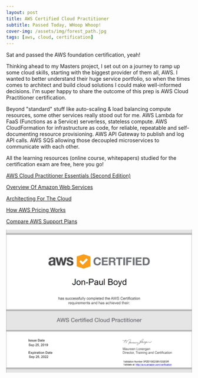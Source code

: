```yaml
---
layout: post
title: AWS Certified Cloud Practitioner
subtitle: Passed Today, WHoop Whoop!
cover-img: /assets/img/forest_path.jpg
tags: [aws, cloud, certification]
---
```


Sat and passed the AWS foundation certification, yeah!

Thinking ahead to my Masters project, I set out on a journey to ramp up some cloud skills, starting with the biggest 
provider of them all, AWS.  I wanted to better understand their huge service portfolio, so when the times comes to architect 
and build cloud solutions I could make well-informed decisions. I'm super happy to share the outcome of this prep is AWS 
Cloud Practitioner certification.

Beyond "standard" stuff like auto-scaling & load balancing compute resources, some other services really stood out for me. 
AWS Lambda for FaaS (Functions as a Service) serverless, stateless compute. AWS CloudFormation for infrastructure as code, 
for reliable, repeatable and self-documenting resource provisioning. AWS API Gateway to publish and log API calls. AWS SQS 
allowing those decoupled microservices to communicate with each other.

All the learning resources (online course, whitepapers) studied for the certification exam are free, here you go!

[AWS Cloud Practitioner Essentials (Second Edition)][aws1]

[Overview Of Amazon Web Services][aws2]

[Architecting For The Cloud][aws3]

[How AWS Pricing Works][aws4]

[Compare AWS Support Plans][aws5]

[aws1]: https://www.aws.training/Details/Curriculum?id=27076
[aws2]: https://d0.awsstatic.com/whitepapers/aws-overview.pdf
[aws3]: https://d1.awsstatic.com/whitepapers/AWS_Cloud_Best_Practices.pdf
[aws4]: http://d1.awsstatic.com/whitepapers/aws_pricing_overview.pdf
[aws5]: https://aws.amazon.com/premiumsupport/plans/


![AWS Cloud Practitioner Certification](/assets/img/aws_cert.jpg)





